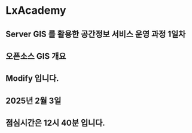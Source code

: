 # LxAcademy

## Server GIS 를 활용한 공간정보 서비스 운영 과정 1일차

## 오픈소스 GIS 개요

## Modify 입니다.

## 2025년 2월 3일

## 점심시간은 12시 40분 입니다.
